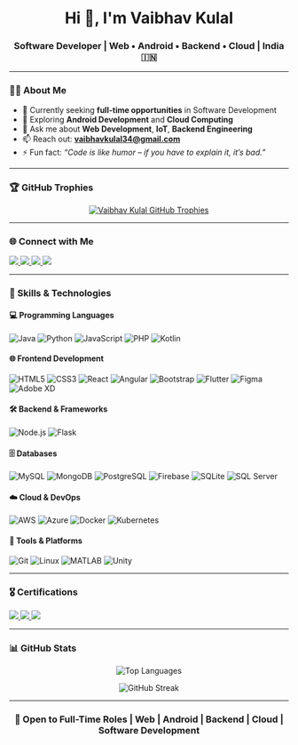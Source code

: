 <h1 align="center">Hi 👋, I'm Vaibhav Kulal</h1>
<h3 align="center">Software Developer | Web • Android • Backend • Cloud | India 🇮🇳</h3>

---

### 👨‍💻 About Me

- 🔭 Currently seeking **full-time opportunities** in Software Development  
- 🌱 Exploring **Android Development** and **Cloud Computing**
- 💬 Ask me about **Web Development**, **IoT**, **Backend Engineering**
- 📫 Reach out: **vaibhavkulal34@gmail.com**
- ⚡ Fun fact: *“Code is like humor – if you have to explain it, it’s bad.”*

---

### 🏆 GitHub Trophies

<p align="center">
  <a href="https://github.com/ryo-ma/github-profile-trophy">
    <img src="https://github-profile-trophy.vercel.app/?username=vaibhavkulal&theme=algolia&margin-w=10" alt="Vaibhav Kulal GitHub Trophies"/>
  </a>
</p>

---

### 🌐 Connect with Me

<p align="left">
  <a href="mailto:vaibhavkulal34@gmail.com">
    <img src="https://img.shields.io/badge/Gmail-D14836?style=for-the-badge&logo=gmail&logoColor=white"/>
  </a>
  <a href="https://www.linkedin.com/in/vaibhavkulal/" target="_blank">
    <img src="https://img.shields.io/badge/LinkedIn-0A66C2?style=for-the-badge&logo=linkedin&logoColor=white"/>
  </a>
  <a href="https://twitter.com/" target="_blank">
    <img src="https://img.shields.io/badge/Twitter-1DA1F2?style=for-the-badge&logo=twitter&logoColor=white"/>
  </a>
  <a href="https://www.hackerrank.com/vaibhavkulal34" target="_blank">
    <img src="https://img.shields.io/badge/HackerRank-2EC866?style=for-the-badge&logo=HackerRank&logoColor=white"/>
  </a>
</p>

---

### 💼 Skills & Technologies

#### 💻 Programming Languages
![Java](https://cdn.jsdelivr.net/gh/devicons/devicon/icons/java/java-original.svg) 
![Python](https://cdn.jsdelivr.net/gh/devicons/devicon/icons/python/python-original.svg)
![JavaScript](https://cdn.jsdelivr.net/gh/devicons/devicon/icons/javascript/javascript-original.svg)
![PHP](https://cdn.jsdelivr.net/gh/devicons/devicon/icons/php/php-original.svg)
![Kotlin](https://cdn.jsdelivr.net/gh/devicons/devicon/icons/kotlin/kotlin-original.svg)

#### 🌐 Frontend Development
![HTML5](https://cdn.jsdelivr.net/gh/devicons/devicon/icons/html5/html5-original.svg)
![CSS3](https://cdn.jsdelivr.net/gh/devicons/devicon/icons/css3/css3-original.svg)
![React](https://cdn.jsdelivr.net/gh/devicons/devicon/icons/react/react-original.svg)
![Angular](https://cdn.jsdelivr.net/gh/devicons/devicon/icons/angularjs/angularjs-original.svg)
![Bootstrap](https://cdn.jsdelivr.net/gh/devicons/devicon/icons/bootstrap/bootstrap-original.svg)
![Flutter](https://cdn.jsdelivr.net/gh/devicons/devicon/icons/flutter/flutter-original.svg)
![Figma](https://www.vectorlogo.zone/logos/figma/figma-icon.svg)
![Adobe XD](https://cdn.worldvectorlogo.com/logos/adobe-xd.svg)

#### 🛠 Backend & Frameworks
![Node.js](https://cdn.jsdelivr.net/gh/devicons/devicon/icons/nodejs/nodejs-original.svg)
![Flask](https://www.vectorlogo.zone/logos/pocoo_flask/pocoo_flask-icon.svg)

#### 🗄 Databases
![MySQL](https://cdn.jsdelivr.net/gh/devicons/devicon/icons/mysql/mysql-original.svg)
![MongoDB](https://cdn.jsdelivr.net/gh/devicons/devicon/icons/mongodb/mongodb-original.svg)
![PostgreSQL](https://cdn.jsdelivr.net/gh/devicons/devicon/icons/postgresql/postgresql-original.svg)
![Firebase](https://cdn.jsdelivr.net/gh/devicons/devicon/icons/firebase/firebase-plain.svg)
![SQLite](https://www.vectorlogo.zone/logos/sqlite/sqlite-icon.svg)
![SQL Server](https://www.svgrepo.com/show/303229/microsoft-sql-server-logo.svg)

#### ☁️ Cloud & DevOps
![AWS](https://cdn.jsdelivr.net/gh/devicons/devicon/icons/amazonwebservices/amazonwebservices-original.svg)
![Azure](https://cdn.jsdelivr.net/gh/devicons/devicon/icons/azure/azure-original.svg)
![Docker](https://cdn.jsdelivr.net/gh/devicons/devicon/icons/docker/docker-original.svg)
![Kubernetes](https://cdn.jsdelivr.net/gh/devicons/devicon/icons/kubernetes/kubernetes-plain.svg)

#### 🧰 Tools & Platforms
![Git](https://cdn.jsdelivr.net/gh/devicons/devicon/icons/git/git-original.svg)
![Linux](https://cdn.jsdelivr.net/gh/devicons/devicon/icons/linux/linux-original.svg)
![MATLAB](https://upload.wikimedia.org/wikipedia/commons/2/21/Matlab_Logo.png)
![Unity](https://www.vectorlogo.zone/logos/unity3d/unity3d-icon.svg)

---

### 🎖 Certifications

<p>
  <a href="https://www.hackerrank.com/certificates/YOUR_CERTIFICATE_ID_PYTHON" target="_blank">
    <img src="https://img.shields.io/badge/Python-Intermediate-3776AB?style=for-the-badge&logo=python&logoColor=white"/>
  </a>
  <a href="https://www.hackerrank.com/certificates/YOUR_CERTIFICATE_ID_SQL" target="_blank">
    <img src="https://img.shields.io/badge/SQL-Basic-003B57?style=for-the-badge&logo=sqlite&logoColor=white"/>
  </a>
  <a href="https://www.hackerrank.com/certificates/YOUR_CERTIFICATE_ID_JAVA" target="_blank">
    <img src="https://img.shields.io/badge/Java-Basic-007396?style=for-the-badge&logo=java&logoColor=white"/>
  </a>
</p>

---

### 📊 GitHub Stats

<p align="center">
  <img src="https://github-readme-stats.vercel.app/api/top-langs?username=vaibhavkulal&show_icons=true&locale=en&layout=compact&theme=tokyonight" alt="Top Languages"/>
</p>

<p align="center">
  <img src="https://github-readme-streak-stats.herokuapp.com/?user=vaibhavkulal&theme=tokyonight" alt="GitHub Streak"/>
</p>

---

<h3 align="center">🚀 Open to Full-Time Roles | Web | Android | Backend | Cloud | Software Development</h3>
